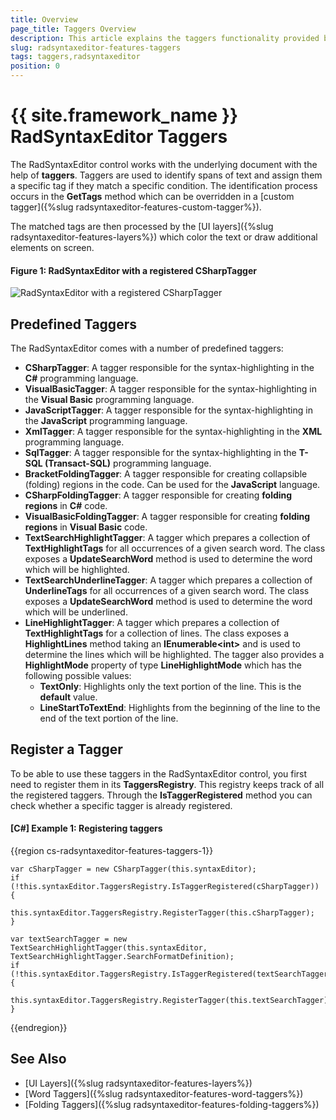 ```yaml
---
title: Overview
page_title: Taggers Overview
description: This article explains the taggers functionality provided by the RadSyntaxEditor control.
slug: radsyntaxeditor-features-taggers
tags: taggers,radsyntaxeditor
position: 0
---
```


# {{ site.framework_name }} RadSyntaxEditor Taggers

The RadSyntaxEditor control works with the underlying document with the help of **taggers**. Taggers are used to identify spans of text and assign them a specific tag if they match a specific condition. The identification process occurs in the **GetTags** method which can be overridden in a [custom tagger]({%slug radsyntaxeditor-features-custom-tagger%}).

The matched tags are then processed by the [UI layers]({%slug radsyntaxeditor-features-layers%}) which color the text or draw additional elements on screen.

#### Figure 1: RadSyntaxEditor with a registered CSharpTagger

![RadSyntaxEditor with a registered CSharpTagger](../../images/syntaxeditor_getting-started-3.png)

## Predefined Taggers

The RadSyntaxEditor comes with a number of predefined taggers:

* **CSharpTagger**: A tagger responsible for the syntax-highlighting in the **C#** programming language.
* **VisualBasicTagger**: A tagger responsible for the syntax-highlighting in the **Visual Basic** programming language.
* **JavaScriptTagger**: A tagger responsible for the syntax-highlighting in the **JavaScript** programming language.
* **XmlTagger**: A tagger responsible for the syntax-highlighting in the **XML** programming language.
* **SqlTagger**: A tagger responsible for the syntax-highlighting in the **T-SQL (Transact-SQL)** programming language.
* **BracketFoldingTagger**: A tagger responsible for creating collapsible (folding) regions in the code. Can be used for the **JavaScript** language.
* **CSharpFoldingTagger**: A tagger responsible for creating **folding regions** in **C#** code.
* **VisualBasicFoldingTagger**: A tagger responsible for creating **folding regions** in **Visual Basic** code.
* **TextSearchHighlightTagger**: A tagger which prepares a collection of **TextHighlightTags** for all occurrences of a given search word. The class exposes a **UpdateSearchWord** method is used to determine the word which will be highlighted.
* **TextSearchUnderlineTagger**: A tagger which prepares a collection of **UnderlineTags** for all occurrences of a given search word. The class exposes a **UpdateSearchWord** method is used to determine the word which will be underlined.
* **LineHighlightTagger**: A tagger which prepares a collection of **TextHighlightTags** for a collection of lines. The class exposes a **HighlightLines** method taking an **IEnumerable&lt;int&gt;** and is used to determine the lines which will be highlighted. The tagger also provides a **HighlightMode** property of type **LineHighlightMode** which has the following possible values:
    * **TextOnly**: Highlights only the text portion of the line. This is the **default** value.
    * **LineStartToTextEnd**: Highlights from the beginning of the line to the end of the text portion of the line.

## Register a Tagger

To be able to use these taggers in the RadSyntaxEditor control, you first need to register them in its **TaggersRegistry**. This registry keeps track of all the registered taggers. Through the **IsTaggerRegistered** method you can check whether a specific tagger is already registered.

#### __[C#] Example 1: Registering taggers__
{{region cs-radsyntaxeditor-features-taggers-1}}
    
    var cSharpTagger = new CSharpTagger(this.syntaxEditor);            
    if (!this.syntaxEditor.TaggersRegistry.IsTaggerRegistered(cSharpTagger))
    {
        this.syntaxEditor.TaggersRegistry.RegisterTagger(this.cSharpTagger);
    }

    var textSearchTagger = new TextSearchHighlightTagger(this.syntaxEditor, TextSearchHighlightTagger.SearchFormatDefinition);
    if (!this.syntaxEditor.TaggersRegistry.IsTaggerRegistered(textSearchTagger))
    {
        this.syntaxEditor.TaggersRegistry.RegisterTagger(this.textSearchTagger);
    }
{{endregion}}

## See Also

* [UI Layers]({%slug radsyntaxeditor-features-layers%})
* [Word Taggers]({%slug radsyntaxeditor-features-word-taggers%})
* [Folding Taggers]({%slug radsyntaxeditor-features-folding-taggers%})